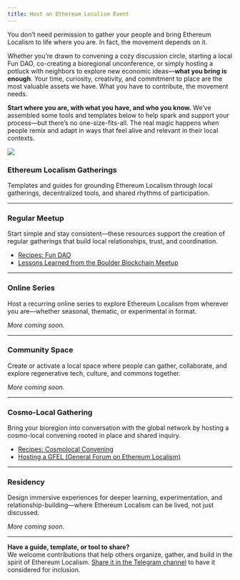 ```yaml
---
title: Host an Ethereum Localism Event
---
```

You don’t need permission to gather your people and bring Ethereum Localism to life where you are. In fact, the movement depends on it.

Whether you’re drawn to convening a cozy discussion circle, starting a local Fun DAO, co-creating a bioregional unconference, or simply hosting a potluck with neighbors to explore new economic ideas—**what you bring is enough**. Your time, curiosity, creativity, and commitment to place are the most valuable assets we have. What you have to contribute, the movement needs.

**Start where you are, with what you have, and who you know.** We’ve assembled some tools and templates below to help spark and support your process—but there’s no one-size-fits-all. The real magic happens when people remix and adapt in ways that feel alive and relevant in their local contexts.

![](assets/imagination-circle.jpeg)
### Ethereum Localism Gatherings  
Templates and guides for grounding Ethereum Localism through local gatherings, decentralized tools, and shared rhythms of participation.

---

### Regular Meetup  
Start simple and stay consistent—these resources support the creation of regular gatherings that build local relationships, trust, and coordination.

- [Recipes: Fun DAO](/library/Implementation-Guides/Fun-DAO)  
- [Lessons Learned from the Boulder Blockchain Meetup](/library/Implementation-Guides/Lessons-Learned-from-the-Boulder-Blockchain-Meetup)

---

### Online Series  
Host a recurring online series to explore Ethereum Localism from wherever you are—whether seasonal, thematic, or experimental in format.

*More coming soon.*

---

### Community Space  
Create or activate a local space where people can gather, collaborate, and explore regenerative tech, culture, and commons together.

*More coming soon.*

---

### Cosmo-Local Gathering  
Bring your bioregion into conversation with the global network by hosting a cosmo-local convening rooted in place and shared inquiry.

- [Recipes: Cosmolocal Convening](/library/Implementation-Guides/Cosmolocal-Convening)  
- [Hosting a GFEL (General Forum on Ethereum Localism)](/library/Implementation-Guides/Hosting-a-GFEL)

---

### Residency  
Design immersive experiences for deeper learning, experimentation, and relationship-building—where Ethereum Localism can be lived, not just discussed.

*More coming soon.*

---

**Have a guide, template, or tool to share?**  
We welcome contributions that help others organize, gather, and build in the spirit of Ethereum Localism. [Share it in the Telegram channel](https://t.me/YourTelegramLinkHere) to have it considered for inclusion.